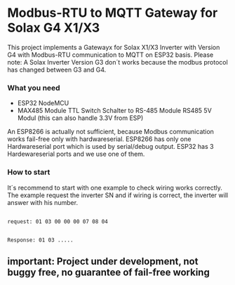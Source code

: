 # Modbus-RTU to MQTT Gateway for Solax G4 X1/X3
This project implements a Gatewayx for Solax X1/X3 Inverter with Version G4 with Modbus-RTU communication to MQTT on ESP32 basis.
Please note: A Solax Inverter Version G3 don´t works because the modbus protocol has changed between G3 and G4. 

### What you need
* ESP32 NodeMCU
* MAX485 Module TTL Switch Schalter to RS-485 Module RS485 5V Modul (this can also handle 3.3V from ESP)

An ESP8266 is actually not sufficient, because Modbus communication works fail-free only with hardwareserial. ESP8266 has only one Hardwareserial port which is used by serial/debug output. ESP32 has 3 Hardewareserial ports and we use one of them. 

### How to start
It´s recommend to start with one example to check wiring works correctly. The example request the inverter SN and if wiring is correct, the inverter will answer with his number.

<code>
request: 01 03 00 00 00 07 08 04

Response: 01 03 .....
</code>

## important: Project under development, not buggy free, no guarantee of fail-free working
